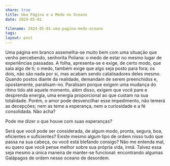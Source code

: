 ```yaml
---
share: true
title: Uma Página e o Medo no Oceano
date: 2024-05-01

filename: 2024-05-01-uma-pagina-medo-oceano
tags:
layout: post
---
```


Uma página em branco assemelha-se muito bem com uma situação que venho percebendo, senhorita Poliana: o medo de estar no mesmo lugar de experiências passadas. A folha, apresenta-se e exige, de certo modo, que saia algo de ti; o medo, também exige que algo seja posto para fora; os dois, não são nada por si, mas acabam sendo catalisadores deles mesmo. Quando postos diante da realidade, demandam de serem preenchidos e, opostamente, paralisam-no. Paralisam porque exigem uma mudança do ritmo tido até aquele momento, além disso, exigem que você pare e desprenda energia, uma energia proporcional ao que custam na sua totalidade. Porém, o amor pode desvencilhar esse impedimento, não temerá as decepções; nem as teme a esperança, nem a curiosidade e a fé consolidada. Não acha?

Pode me dizer o que houve com suas esperanças?

Será que você pode ser considerada, de algum modo, pronta, segura, boa, eficientes e suficientes? Existe mesmo algum tipo de ordem nisso tudo que passa na sua cabeça, ou você está blefando consigo? Não me entenda mal, eu quero que você pense melhor sobre sua própria vida, irmã. Talvez essa seja mesmo a única maneira de manter-se funcional: encontrando algumas Galápagos de ordem nesse oceano de desordem.
